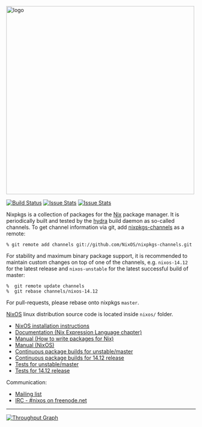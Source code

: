 [<img src="http://nixos.org/logo/nixos-hires.png" width="500px" alt="logo" />](https://nixos.org/nixos)

[![Build Status](https://travis-ci.org/NixOS/nixpkgs.svg?branch=master)](https://travis-ci.org/NixOS/nixpkgs)
[![Issue Stats](http://www.issuestats.com/github/nixos/nixpkgs/badge/pr)](http://www.issuestats.com/github/nixos/nixpkgs)
[![Issue Stats](http://www.issuestats.com/github/nixos/nixpkgs/badge/issue)](http://www.issuestats.com/github/nixos/nixpkgs)

Nixpkgs is a collection of packages for the [Nix](https://nixos.org/nix/) package
manager. It is periodically built and tested by the [hydra](http://hydra.nixos.org/)
build daemon as so-called channels. To get channel information via git, add
[nixpkgs-channels](https://github.com/NixOS/nixpkgs-channels.git) as a remote:

```
% git remote add channels git://github.com/NixOS/nixpkgs-channels.git
```

For stability and maximum binary package support, it is recommended to maintain
custom changes on top of one of the channels, e.g. `nixos-14.12` for the latest
release and `nixos-unstable` for the latest successful build of master:

```
%  git remote update channels
%  git rebase channels/nixos-14.12
```

For pull-requests, please rebase onto nixpkgs `master`.

[NixOS](https://nixos.org/nixos/) linux distribution source code is located inside
`nixos/` folder.

* [NixOS installation instructions](https://nixos.org/nixos/manual/#ch-installation)
* [Documentation (Nix Expression Language chapter)](https://nixos.org/nix/manual/#ch-expression-language)
* [Manual (How to write packages for Nix)](https://nixos.org/nixpkgs/manual/)
* [Manual (NixOS)](https://nixos.org/nixos/manual/)
* [Continuous package builds for unstable/master](https://hydra.nixos.org/jobset/nixos/trunk-combined)
* [Continuous package builds for 14.12 release](https://hydra.nixos.org/jobset/nixos/release-14.12)
* [Tests for unstable/master](https://hydra.nixos.org/job/nixos/trunk-combined/tested#tabs-constituents)
* [Tests for 14.12 release](https://hydra.nixos.org/job/nixos/release-14.12/tested#tabs-constituents)

Communication:

* [Mailing list](http://lists.science.uu.nl/mailman/listinfo/nix-dev)
* [IRC - #nixos on freenode.net](irc://irc.freenode.net/#nixos)

---
[![Throughput Graph](https://graphs.waffle.io/nixos/nixpkgs/throughput.svg)](https://waffle.io/nixos/nixpkgs/metrics)
